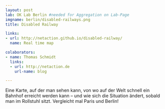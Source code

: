 ```yaml
---
layout: post
lab: OK Lab Berlin #needed for Aggregation on Lab-Page
imgname: berlin/disabled-railways.png
title: Disabled Railway

links:
- url: http://netaction.github.io/disabled-railway/
  name: Real time map

colaborators:
- name: Thomas Schmidt
  links:
  - url: http://netaction.de
    url-name: blog

---
```


Eine Karte, auf der man sehen kann, von wo auf der Welt schnell ein
Bahnhof erreicht werden kann – und wie sich die Situation ändert,
sobald man im Rollstuhl sitzt. Vergleicht mal Paris und Berlin!